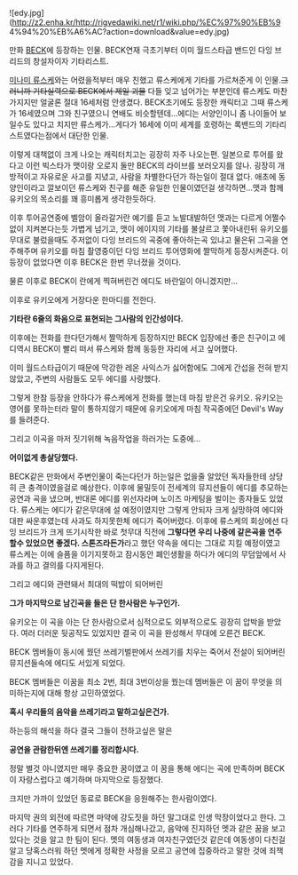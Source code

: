 ![edy.jpg](http://z2.enha.kr/http://rigvedawiki.net/r1/wiki.php/%EC%97%90%EB%9
4%94%20%EB%A6%AC?action=download&value=edy.jpg)

만화 [BECK](BECK.md)에 등장하는 인물. BECK연재 극초기부터 이미 월드스타급 밴드인 다잉 브리드의 창설자이자 기타리스트.

[미나미 류스케](%EB%AF%B8%EB%82%98%EB%AF%B8%20%EB%A5%98%EC%8A%A4%EC%BC%80.md)와는
어렸을적부터 매우 친했고 류스케에게 기타를 가르쳐준게 이 인물.<del>그러니까 기타실력으로 BECK에서 제일 괴물</del> 다들 잊고
넘어가는 부분인데 류스케도 마찬가지지만 얼굴론 절대 16세처럼 안생겼다. BECK초기에도 등장한 캐릭터고 그때 류스케가 16세였으며 그와
친구였으니 연배도 비슷할텐데...에디는 서양인이니 좀 나이들어 보일수도 있다고 치지만 류스케가...게다가 16세에 이미 세계를 호령하는
록밴드의 기타리스트였다는점에서 대단한 인물.

이렇게 대책없이 크게 나오는 캐릭터치고는 굉장히 자주 나오는편. 일본으로 투어를 왔다고 이런 빅스타가 맷이랑 오로지 둘만 BECK의 라이브를
보러오지를 않나. 굉장히 개방적이고 자유로운 사고를 지녔고, 사람을 차별한다던가 하는일이 절대 없다. 애초에 동양인이라고 깔보이던 류스케와
친구를 해준 유일한 인물이였던걸 생각하면...맷과 함께 유키오의 목소리를 꽤 흥미롭게 생각한듯하다.

이후 투어공연중에 벨암이 올라갈거란 예기를 듣고 노발대발하던 맷과는 다르게 어쩔수없이 지켜본다는듯 가볍게 넘기고, 맷이 에이지의 기타를
불살르고 쫓아내린뒤 유키오를 무대로 불렀을때도 주저없이 다잉 브리드의 곡중에 좋아하는곡 있냐고 물은뒤 그곡을 연주해주며 유키오를 마침
촬영중이던 다잉 브리드 투어영화에 짤막하게 등장시켜준다. 이 등장이 없었다면 이후 BECK은 한번 무너졌을 것이다.

물론 이후로 BECK이 란에게 찍혀버린건 에디도 바란일이 아니겠지만...

이후로 유키오에게 거장다운 한마디를 전한다.

**기타란 6줄의 화음으로 표현되는 그사람의 인간성이다.**

이후에는 전화를 한다던가해서 짤막하게 등장하지만 BECK 입장에선 좋은 친구이고 에디역시 BECK이 빨리 떠서 류스케와 함께 동등한 자리에
서고 싶어했다.

이미 월드스타급이기 때문에 막강한 레온 사익스가 싫어함에도 그에게 간섭을 전혀 받지않았고, 주변의 사람들도 모두 에디를 사랑했다.

그렇게 한참 등장을 안하다가 류스케에게 전화를 했는데 마침 받은건 유키오. 유키오는 영어를 못하는터라 말이 통하지않기 때문에 유키오에게 마침
작곡중에던 Devil's Way를 들려준다.

그리고 이곡을 마저 짓기위해 녹음작업을 하러가는 도중에...

**어이없게 총살당했다.**

BECK같은 만화에서 주변인물이 죽는다던가 하는일은 없을줄 알았던 독자들한테 상당히 큰 충격이였을걸로 예상한다. 이후에 물밀듯이 전세계의
뮤지션들이 에디를 추모하는 공연과 곡을 냈으며, 반대론 에디를 위선자라며 노이즈 마케팅을 벌이는 종자들도 있었다. 류스케는 에디가 같은무대에
설 예정이였지만 그렇게 안되자 크게 실망하여 에디와 대판 싸운후였는데 사과도 하지못한체 에디가 죽어버렸다. 이후에 류스케의 회상에선 다잉
브리드가 크게 뜨기시작한 바로 첫무대 직전에 **그렇다면 우리 나중에 같은곡을 연주할수 있었으면 좋겠다. 스톤즈라든가**라고 했던 약속을
에디는 그대로 지킬 예정이였고 류스케는 이에 슬픔을 이기지못하고 잠시동안 폐인생활을 하다가 에디의 무덤앞에서 사과를 하고 결의를 다지게된다.

그리고 에디와 관련돼서 최대의 떡밥이 되어버린

**그가 마지막으로 남긴곡을 들은 단 한사람은 누구인가.**

유키오는 이 곡을 아는 단 한사람으로서 심적으로도 외부적으로도 굉장히 압박을 받았다. 여러 더러운 뒷공작도 있었지만 결국 이 곡을 완성해서
무대에 오른건 BECK.

BECK 멤버들이 동시에 꿨던 쓰레기벌판에서 쓰레기를 치우는 죽어서 전설이 되어버린 뮤지션들속에 에디도 서있게 되었다.

BECK 멤버들은 이꿈을 최소 2번, 최대 3번이상을 꿨는데 멤버들은 이 꿈이 무엇을 의미하는지에 대해 항상 고민하였었다.

**혹시 우리들의 음악을 쓰레기라고 말하고싶은건가.**

하는등의 해석을 하다 결국 그들이 전하고싶은 말은

**공연을 관람한뒤엔 쓰레기를 정리합시다.**

정말 별것 아니였지만 매우 중요한 꿈이였고 이 꿈을 통해 에디는 곡에 만족하며 BECK이 자랑스럽다고 예기하며 마지막으로 등장했다.

크지만 가까이 있었던 동료로 BECK을 응원해주는 한사람이였다.

마지막 권의 외전에 따르면 마약에 강도짓을 하던 말그대로 인생 막장이었다고 한다. 그러다 기타를 연주하게 되면서 점차 개심해나갔고, 음악에
진지하던 멧과 같은 꿈을 보고있다는 것을 알고 한 팀이 된다. 멧의 여동생과 여자친구였던것 같은데 여동생이 다친걸 알고 당혹스러워 하던
멧에게 정확한 사정을 모르고 공연에 집중하라고 말한 것에 죄책감을 지니고 있었다.

